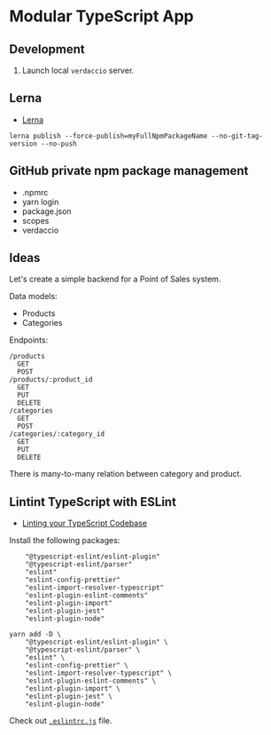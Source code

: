 # Modular TypeScript App

## Development

1. Launch local `verdaccio` server.

## Lerna

- [Lerna](https://github.com/lerna/lerna)

```
lerna publish --force-publish=myFullNpmPackageName --no-git-tag-version --no-push
```

## GitHub private npm package management

- .npmrc
- yarn login
- package.json
- scopes
- verdaccio

## Ideas

Let's create a simple backend for a Point of Sales system.

Data models:

- Products
- Categories

Endpoints:

```
/products
  GET
  POST
/products/:product_id
  GET
  PUT
  DELETE
/categories
  GET
  POST
/categories/:category_id
  GET
  PUT
  DELETE
```

There is many-to-many relation between category and product.

## Lintint TypeScript with ESLint

- [Linting your TypeScript Codebase](https://typescript-eslint.io/docs/linting/linting)

Install the following packages:

```
    "@typescript-eslint/eslint-plugin"
    "@typescript-eslint/parser"
    "eslint"
    "eslint-config-prettier"
    "eslint-import-resolver-typescript"
    "eslint-plugin-eslint-comments"
    "eslint-plugin-import"
    "eslint-plugin-jest"
    "eslint-plugin-node"
```

```
yarn add -D \
    "@typescript-eslint/eslint-plugin" \
    "@typescript-eslint/parser" \
    "eslint" \
    "eslint-config-prettier" \
    "eslint-import-resolver-typescript" \
    "eslint-plugin-eslint-comments" \
    "eslint-plugin-import" \
    "eslint-plugin-jest" \
    "eslint-plugin-node"
```

Check out [`.eslintrc.js`](./.eslintrc.js) file.
